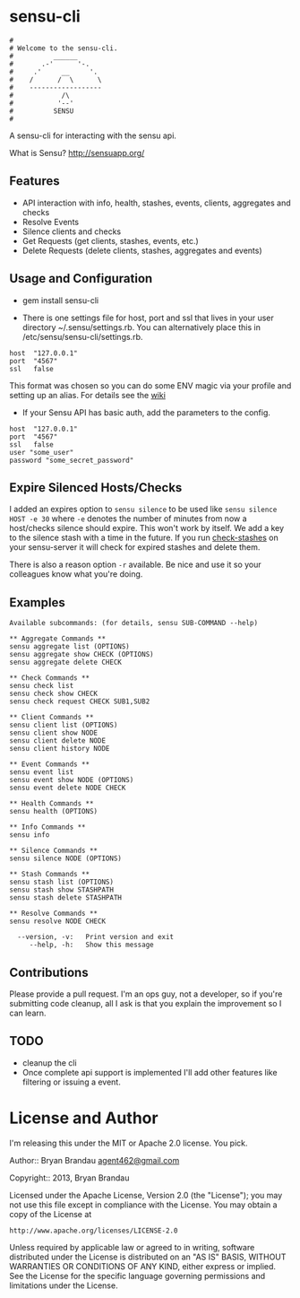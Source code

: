 sensu-cli
=========
```
#
# Welcome to the sensu-cli.
#          ______
#       .-'      '-.
#     .'     __     '.
#    /      /  \      \
#    ------------------
#            /\
#           '--'
#          SENSU
#
```
A sensu-cli for interacting with the sensu api.

What is Sensu? http://sensuapp.org/

Features
--------
* API interaction with info, health, stashes, events, clients, aggregates and checks
* Resolve Events
* Silence clients and checks
* Get Requests (get clients, stashes, events, etc.)
* Delete Requests (delete clients, stashes, aggregates and events)


Usage and Configuration
-----------------------
* gem install sensu-cli

* There is one settings file for host, port and ssl that lives in your user directory ~/.sensu/settings.rb.  You can alternatively place this in /etc/sensu/sensu-cli/settings.rb.

````
host  "127.0.0.1"
port  "4567"
ssl   false
````
This format was chosen so you can do some ENV magic via your profile and setting up an alias. For details see the [wiki](https://github.com/agent462/sensu-cli/wiki)

* If your Sensu API has basic auth, add the parameters to the config.

````
host  "127.0.0.1"
port  "4567"
ssl   false
user "some_user"
password "some_secret_password"
````

Expire Silenced Hosts/Checks
----------------------------
I added an expires option to `sensu silence` to be used like `sensu silence HOST -e 30` where `-e` denotes the number of minutes from now a host/checks silence should expire.  This won't work by itself.  We add a key to the silence stash with a time in the future.  If you run [check-stashes](https://github.com/agent462/sensu-check-stashes) on your sensu-server it will check for expired stashes and delete them.   

There is also a reason option `-r` available.  Be nice and use it so your colleagues know what you're doing.   

Examples
-----------
````
Available subcommands: (for details, sensu SUB-COMMAND --help)

** Aggregate Commands **
sensu aggregate list (OPTIONS)
sensu aggregate show CHECK (OPTIONS)
sensu aggregate delete CHECK

** Check Commands **
sensu check list
sensu check show CHECK
sensu check request CHECK SUB1,SUB2

** Client Commands **
sensu client list (OPTIONS)
sensu client show NODE
sensu client delete NODE
sensu client history NODE

** Event Commands **
sensu event list
sensu event show NODE (OPTIONS)
sensu event delete NODE CHECK

** Health Commands **
sensu health (OPTIONS)

** Info Commands **
sensu info

** Silence Commands **
sensu silence NODE (OPTIONS)

** Stash Commands **
sensu stash list (OPTIONS)
sensu stash show STASHPATH
sensu stash delete STASHPATH

** Resolve Commands **
sensu resolve NODE CHECK

  --version, -v:   Print version and exit
     --help, -h:   Show this message
````

Contributions
-------------
Please provide a pull request.  I'm an ops guy, not a developer, so if you're submitting code cleanup, all I ask is that you explain the improvement so I can learn.
   
TODO
----
* cleanup the cli
* Once complete api support is implemented I'll add other features like filtering or issuing a event.
   
License and Author
==================
I'm releasing this under the MIT or Apache 2.0 license.  You pick.

Author:: Bryan Brandau <agent462@gmail.com>

Copyright:: 2013, Bryan Brandau

Licensed under the Apache License, Version 2.0 (the "License");
you may not use this file except in compliance with the License.
You may obtain a copy of the License at

    http://www.apache.org/licenses/LICENSE-2.0

Unless required by applicable law or agreed to in writing, software
distributed under the License is distributed on an "AS IS" BASIS,
WITHOUT WARRANTIES OR CONDITIONS OF ANY KIND, either express or implied.
See the License for the specific language governing permissions and
limitations under the License.
